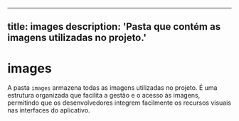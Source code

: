 
---
title: images
description: 'Pasta que contém as imagens utilizadas no projeto.'
---
# images

A pasta `images` armazena todas as imagens utilizadas no projeto. É uma estrutura organizada que facilita a gestão e o acesso às imagens, permitindo que os desenvolvedores integrem facilmente os recursos visuais nas interfaces do aplicativo.
